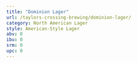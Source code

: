 ```yaml
---
title: "Dominion Lager"
url: /taylors-crossing-brewing/dominion-lager/
category: North American Lager
style: American-Style Lager
abv: 0
ibu: 0
srm: 0
upc: 0
---
```


